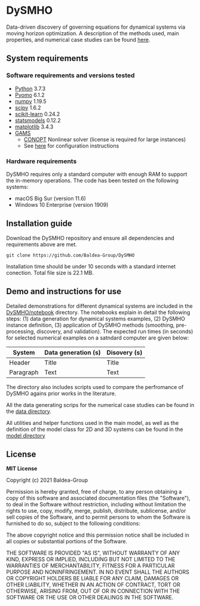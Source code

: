 # DySMHO

Data-driven discovery of governing equations for dynamical systems via moving horizon optimization. A description of the methods used, main properties, and numerical case studies can be found [here](https://arxiv.org/abs/2108.00069).


## System requirements 

### Software requirements and versions tested
- [Python](https://www.python.org/) 3.7.3
- [Pyomo](http://www.pyomo.org/) 6.1.2
- [numpy](https://numpy.org/) 1.19.5
- [scipy](https://www.scipy.org/) 1.6.2
- [scikit-learn](https://scikit-learn.org/) 0.24.2
- [statsmodels](https://www.statsmodels.org/stable/index.html) 0.12.2
- [matplotlib](https://matplotlib.org/) 3.4.3
- [GAMS](https://www.gams.com/)
	- [CONOPT](http://www.conopt.com/) Nonlinear solver (license is required for large instances)
	- See [here](https://www.markdownguide.org/basic-syntax/) for configuration instructions 

### Hardware requirements 
DySMHO requires only a standard computer with enough RAM to support the in-memory operations. The code has been tested on the following systems:
- macOS Big Sur (version 11.6) 
- Windows 10 Enterprise (version 1909) 

	
## Installation guide 

Download the DySMHO repository and ensure all dependencies and requirements above are met. 
```
git clone https://github.com/Baldea-Group/DySMHO
```
Installation time should be under 10 seconds with a standard internet conection. Total file size is 22.1 MB. 

## Demo and instructions for use 

Detailed demonstrations for different dynamical systems are included in the [DySMHO/notebook](https://github.com/Baldea-Group/DySMHO/tree/main/DySMHO/notebook) directory. The notebooks explain in detail the following steps: (1) data generation for dynamical systems examples, (2) DySMHO instance definition, (3) application of DySMHO methods (smoothing, pre-processing, discovery, and validation). The expected run times (in seconds) for selected numerical examples on a satndard computer are given below: 

| System      | Data generation (s) | Disovery (s) | 
| ----------- | ----------- | ----------- |
| Header      | Title       | Title       |
| Paragraph   | Text        | Text        |


The directory also includes scripts used to compare the perfromance of DySMHO agains prior works in the literature. 

All the data generating scrips for the numerical case studies can be found in the [data directory](https://github.com/Baldea-Group/DySMHO/tree/main/DySMHO/data).

All utilities and helper functions used in the main model, as well as the definition of the model class for 2D and 3D systems can be found in the [model directory](https://github.com/Baldea-Group/DySMHO/tree/main/DySMHO/model) 

## License 

**MIT License** 

Copyright (c) 2021 Baldea-Group

Permission is hereby granted, free of charge, to any person obtaining a copy
of this software and associated documentation files (the "Software"), to deal
in the Software without restriction, including without limitation the rights
to use, copy, modify, merge, publish, distribute, sublicense, and/or sell
copies of the Software, and to permit persons to whom the Software is
furnished to do so, subject to the following conditions:

The above copyright notice and this permission notice shall be included in all
copies or substantial portions of the Software.

THE SOFTWARE IS PROVIDED "AS IS", WITHOUT WARRANTY OF ANY KIND, EXPRESS OR
IMPLIED, INCLUDING BUT NOT LIMITED TO THE WARRANTIES OF MERCHANTABILITY,
FITNESS FOR A PARTICULAR PURPOSE AND NONINFRINGEMENT. IN NO EVENT SHALL THE
AUTHORS OR COPYRIGHT HOLDERS BE LIABLE FOR ANY CLAIM, DAMAGES OR OTHER
LIABILITY, WHETHER IN AN ACTION OF CONTRACT, TORT OR OTHERWISE, ARISING FROM,
OUT OF OR IN CONNECTION WITH THE SOFTWARE OR THE USE OR OTHER DEALINGS IN THE
SOFTWARE.


